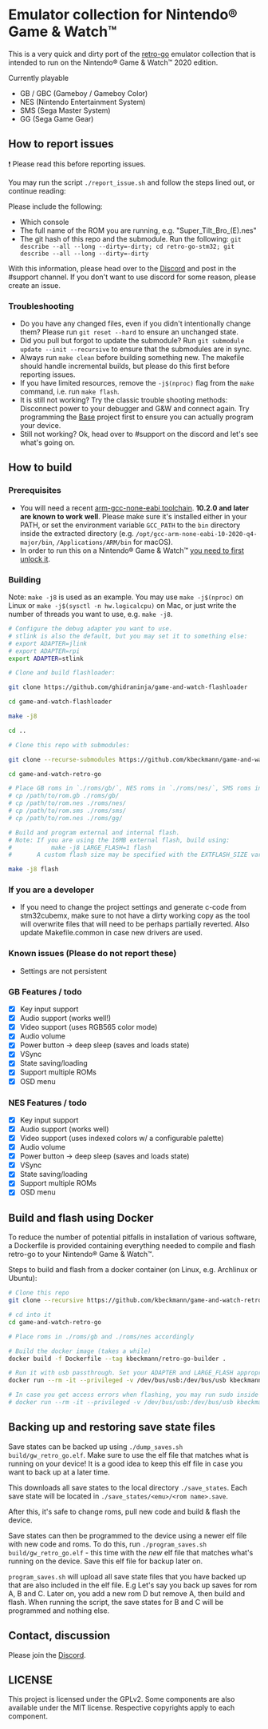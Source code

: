 # Emulator collection for Nintendo® Game & Watch™

This is a very quick and dirty port of the [retro-go](https://github.com/ducalex/retro-go) emulator collection that is intended to run on the Nintendo® Game & Watch™ 2020 edition.

Currently playable

- GB / GBC (Gameboy / Gameboy Color)
- NES (Nintendo Entertainment System)
- SMS (Sega Master System)
- GG (Sega Game Gear)

## How to report issues

:exclamation: Please read this before reporting issues.

You may run the script `./report_issue.sh` and follow the steps lined out, or continue reading:

Please include the following:

- Which console
- The full name of the ROM you are running, e.g. "Super_Tilt_Bro_(E).nes"
- The git hash of this repo and the submodule. Run the following: `git describe --all --long --dirty=-dirty; cd retro-go-stm32; git describe --all --long --dirty=-dirty`

With this information, please head over to the [Discord](https://discord.gg/vVcwrrHTNJ) and post in the #support channel. If you don't want to use discord for some reason, please create an issue.

### Troubleshooting

- Do you have any changed files, even if you didn't intentionally change them? Please run `git reset --hard` to ensure an unchanged state.
- Did you pull but forgot to update the submodule? Run `git submodule update --init --recursive` to ensure that the submodules are in sync.
- Always run `make clean` before building something new. The makefile should handle incremental builds, but please do this first before reporting issues.
- If you have limited resources, remove the `-j$(nproc)` flag from the `make` command, i.e. run `make flash`.
- It is still not working? Try the classic trouble shooting methods: Disconnect power to your debugger and G&W and connect again. Try programming the [Base](https://github.com/ghidraninja/game-and-watch-base) project first to ensure you can actually program your device.
- Still not working? Ok, head over to #support on the discord and let's see what's going on.

## How to build

### Prerequisites

- You will need a recent [arm-gcc-none-eabi toolchain](https://developer.arm.com/tools-and-software/open-source-software/developer-tools/gnu-toolchain/gnu-rm/downloads). **10.2.0 and later are known to work well**. Please make sure it's installed either in your PATH, or set the environment variable `GCC_PATH` to the `bin` directory inside the extracted directory (e.g. `/opt/gcc-arm-none-eabi-10-2020-q4-major/bin`, `/Applications/ARM/bin` for macOS).
- In order to run this on a Nintendo® Game & Watch™ [you need to first unlock it](https://github.com/ghidraninja/game-and-watch-backup/).

### Building

Note: `make -j8` is used as an example. You may use `make -j$(nproc)` on Linux or `make -j$(sysctl -n hw.logicalcpu)` on Mac, or just write the number of threads you want to use, e.g. `make -j8`.

```bash
# Configure the debug adapter you want to use.
# stlink is also the default, but you may set it to something else:
# export ADAPTER=jlink
# export ADAPTER=rpi
export ADAPTER=stlink

# Clone and build flashloader:

git clone https://github.com/ghidraninja/game-and-watch-flashloader

cd game-and-watch-flashloader

make -j8

cd ..

# Clone this repo with submodules:

git clone --recurse-submodules https://github.com/kbeckmann/game-and-watch-retro-go

cd game-and-watch-retro-go

# Place GB roms in `./roms/gb/`, NES roms in `./roms/nes/`, SMS roms in `./roms/sms/`, GG roms in `./roms/gg/`:
# cp /path/to/rom.gb ./roms/gb/
# cp /path/to/rom.nes ./roms/nes/
# cp /path/to/rom.sms ./roms/sms/
# cp /path/to/rom.nes ./roms/gg/

# Build and program external and internal flash.
# Note: If you are using the 16MB external flash, build using:
#           make -j8 LARGE_FLASH=1 flash
#       A custom flash size may be specified with the EXTFLASH_SIZE variable.

make -j8 flash
```

### If you are a developer

- If you need to change the project settings and generate c-code from stm32cubemx, make sure to not have a dirty working copy as the tool will overwrite files that will need to be perhaps partially reverted. Also update Makefile.common in case new drivers are used.

### Known issues (Please do not report these)

- Settings are not persistent

### GB Features / todo

- [x] Key input support
- [x] Audio support (works well!)
- [x] Video support (uses RGB565 color mode)
- [X] Audio volume
- [X] Power button -> deep sleep (saves and loads state)
- [X] VSync
- [X] State saving/loading
- [X] Support multiple ROMs
- [X] OSD menu

### NES Features / todo

- [x] Key input support
- [x] Audio support (works well)
- [x] Video support (uses indexed colors w/ a configurable palette)
- [X] Audio volume
- [X] Power button -> deep sleep (saves and loads state)
- [X] VSync
- [X] State saving/loading
- [X] Support multiple ROMs
- [X] OSD menu

## Build and flash using Docker

To reduce the number of potential pitfalls in installation of various software, a Dockerfile is provided containing everything needed to compile and flash retro-go to your Nintendo® Game & Watch™.

Steps to build and flash from a docker container (on Linux, e.g. Archlinux or Ubuntu):

```bash
# Clone this repo
git clone --recursive https://github.com/kbeckmann/game-and-watch-retro-go

# cd into it
cd game-and-watch-retro-go

# Place roms in ./roms/gb and ./roms/nes accordingly

# Build the docker image (takes a while)
docker build -f Dockerfile --tag kbeckmann/retro-go-builder .

# Run it with usb passthrough. Set your ADAPTER and LARGE_FLASH appropriately.
docker run --rm -it --privileged -v /dev/bus/usb:/dev/bus/usb kbeckmann/retro-go-builder make ADAPTER=stlink LARGE_FLASH=0 -j$(nproc) flash

# In case you get access errors when flashing, you may run sudo inside the docker container. The proper way is to fix the udev rules, but at least this is a way forward in case you are stuck.
# docker run --rm -it --privileged -v /dev/bus/usb:/dev/bus/usb kbeckmann/retro-go-builder sudo -E make ADAPTER=stlink LARGE_FLASH=0 -j$(nproc) flash

```

## Backing up and restoring save state files

Save states can be backed up using `./dump_saves.sh build/gw_retro_go.elf`. Make sure to use the elf file that matches what is running on your device! It is a good idea to keep this elf file in case you want to back up at a later time.

This downloads all save states to the local directory `./save_states`. Each save state will be located in `./save_states/<emu>/<rom name>.save`.

After this, it's safe to change roms, pull new code and build & flash the device.

Save states can then be programmed to the device using a newer elf file with new code and roms. To do this, run `./program_saves.sh build/gw_retro_go.elf` - this time with the _new_ elf file that matches what's running on the device. Save this elf file for backup later on.

`program_saves.sh` will upload all save state files that you have backed up that are also included in the elf file. E.g Let's say you back up saves for rom A, B and C. Later on, you add a new rom D but remove A, then build and flash. When running the script, the save states for B and C will be programmed and nothing else.

## Contact, discussion

Please join the [Discord](https://discord.gg/vVcwrrHTNJ).

## LICENSE

This project is licensed under the GPLv2. Some components are also available under the MIT license. Respective copyrights apply to each component.
